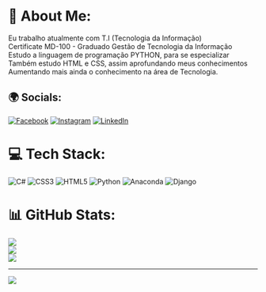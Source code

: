 # 💾 About Me:
Eu trabalho atualmente com T.I (Tecnologia da Informação)<br>Certificate MD-100 - Graduado Gestão de Tecnologia da Informação<br>Estudo a linguagem de programação PYTHON, para se especializar<br>Também estudo HTML e CSS, assim aprofundando meus conhecimentos<br>Aumentando mais ainda o conhecimento na área de Tecnologia. 


## 🌍 Socials:
[![Facebook](https://img.shields.io/badge/Facebook-%231877F2.svg?logo=Facebook&logoColor=white)](https://facebook.com/https://www.facebook.com/maicon.paesbezbirolo) [![Instagram](https://img.shields.io/badge/Instagram-%23E4405F.svg?logo=Instagram&logoColor=white)](https://instagram.com/https://www.instagram.com/maicondante/) [![LinkedIn](https://img.shields.io/badge/LinkedIn-%230077B5.svg?logo=linkedin&logoColor=white)](https://linkedin.com/in/https://www.linkedin.com/in/maicon-paes-bez-birolo-a49a7368/) 

# 💻 Tech Stack:
![C#](https://img.shields.io/badge/c%23-%23239120.svg?style=plastic&logo=csharp&logoColor=white) ![CSS3](https://img.shields.io/badge/css3-%231572B6.svg?style=plastic&logo=css3&logoColor=white) ![HTML5](https://img.shields.io/badge/html5-%23E34F26.svg?style=plastic&logo=html5&logoColor=white) ![Python](https://img.shields.io/badge/python-3670A0?style=plastic&logo=python&logoColor=ffdd54) ![Anaconda](https://img.shields.io/badge/Anaconda-%2344A833.svg?style=plastic&logo=anaconda&logoColor=white) ![Django](https://img.shields.io/badge/django-%23092E20.svg?style=plastic&logo=django&logoColor=white)
# 📊 GitHub Stats:
![](https://github-readme-stats.vercel.app/api?username=MaiconDante&theme=dracula&hide_border=false&include_all_commits=false&count_private=false)<br/>
![](https://github-readme-streak-stats.herokuapp.com/?user=MaiconDante&theme=dracula&hide_border=false)<br/>
![](https://github-readme-stats.vercel.app/api/top-langs/?username=MaiconDante&theme=dracula&hide_border=false&include_all_commits=false&count_private=false&layout=compact)

---
[![](https://visitcount.itsvg.in/api?id=MaiconDante&icon=2&color=1)](https://visitcount.itsvg.in)

<!-- Proudly created with GPRM ( https://gprm.itsvg.in ) -->
